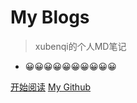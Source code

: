 # My Blogs

> xubenqi的个人MD笔记

* 😀😀😀😀😀😀😀😀😀😀

[开始阅读](README)
[My Github](https://github.com/myCharon/xubenqi-notes)